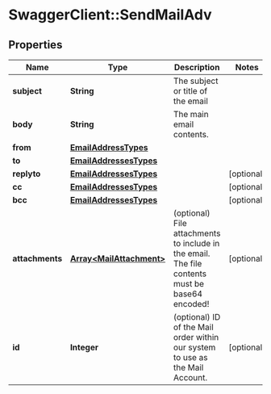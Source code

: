 # SwaggerClient::SendMailAdv

## Properties
Name | Type | Description | Notes
------------ | ------------- | ------------- | -------------
**subject** | **String** | The subject or title of the email | 
**body** | **String** | The main email contents. | 
**from** | [**EmailAddressTypes**](EmailAddressTypes.md) |  | 
**to** | [**EmailAddressesTypes**](EmailAddressesTypes.md) |  | 
**replyto** | [**EmailAddressesTypes**](EmailAddressesTypes.md) |  | [optional] 
**cc** | [**EmailAddressesTypes**](EmailAddressesTypes.md) |  | [optional] 
**bcc** | [**EmailAddressesTypes**](EmailAddressesTypes.md) |  | [optional] 
**attachments** | [**Array&lt;MailAttachment&gt;**](MailAttachment.md) | (optional) File attachments to include in the email.  The file contents must be base64 encoded! | [optional] 
**id** | **Integer** | (optional)  ID of the Mail order within our system to use as the Mail Account. | [optional] 


